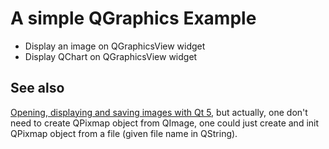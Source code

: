 # A simple QGraphics Example
* Display an image on QGraphicsView widget
* Display QChart on QGraphicsView widget

## See also
[Opening, displaying and saving images with Qt 5](http://creative-punch.net/2014/02/opening-displaying-saving-images-qt/), but actually, one don't need to create QPixmap object from QImage, one could just create and init QPixmap object from a file (given file name in QString).
